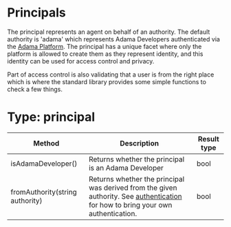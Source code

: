 # Principals

The principal represents an agent on behalf of an authority. The default authority is 'adama' which represents Adama Developers authenticated via the [Adama Platform](https://www.adama-platform.com). The principal has a unique facet where only the platform is allowed to create them as they represent identity, and this identity can be used for access control and privacy.

Part of access control is also validating that a user is from the right place which is where the standard library provides some simple functions to check a few things.

# Type: principal

| Method | Description | Result type |
| --- | --- | --- |
| isAdamaDeveloper() | Returns whether the principal is an Adama Developer | bool |
| fromAuthority(string authority) | Returns whether the principal was derived from the given authority. See [authentication](./auth) for how to bring your own authentication. | bool | 
